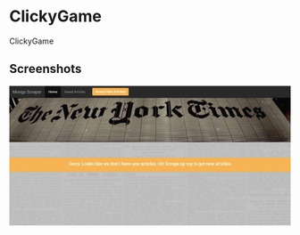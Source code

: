 # ClickyGame
ClickyGame

## Screenshots

![Overview](https://github.com/radhikabgupta/MongoScraper/blob/master/public/assets/img/sp-01.jpg)
